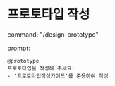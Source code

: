# 프로토타입 작성

command: "/design-prototype"

prompt:
```
@prototype
프로토타입을 작성해 주세요:
- '프로토타입작성가이드'를 준용하여 작성
```